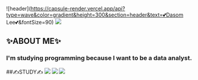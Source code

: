 ![header](https://capsule-render.vercel.app/api?type=wave&color=gradient&height=300&section=header&text=💕Dasom Lee💕&fontSize=90)
<img src="https://capsule-render.vercel.app/api?type=wave&color=auto&height=300&section=header&text=capsule%20render&fontSize=90" />


## ✨ABOUT ME✨
### I'm studying programming because I want to be a data analyst.



##✍STUDY✍
<img src="https://img.shields.io/badge/Python-3766AB?style=flat-square&logo=Python&logoColor=white"/></a>
<img src="https://img.shields.io/badge/R-276DC3?style=flat-square&logo=Python&logoColor=white"/></a>
<img src="https://img.shields.io/badge/MySQL-4479A1?style=flat-square&logo=Python&logoColor=white"/></a>


<!--
**somidaaa/somidaaa** is a ✨ _special_ ✨ repository because its `README.md` (this file) appears on your GitHub profile.


